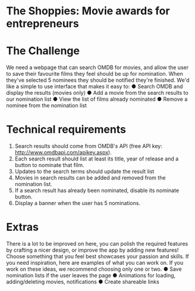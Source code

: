 # The Shoppies: Movie awards for entrepreneurs

# The Challenge
We need a webpage that can search OMDB for movies, and allow the user to save their favourite films they feel should be up for nomination. When they've selected 5 nominees they should be notified they're finished.
We'd like a simple to use interface that makes it easy to:
● Search OMDB and display the results (movies only)
● Add a movie from the search results to our nomination list ● View the list of films already nominated
● Remove a nominee from the nomination list


# Technical requirements

1. Search results should come from OMDB's API (free API key: http://www.omdbapi.com/apikey.aspx).
2. Each search result should list at least its title, year of release and a button to nominate that film.
3. Updates to the search terms should update the result list
4. Movies in search results can be added and removed from the nomination list.
5. If a search result has already been nominated, disable its nominate button.
6. Display a banner when the user has 5 nominations.


# Extras

There is a lot to be improved on here, you can polish the required features by crafting a nicer design, or improve the app by adding new features! Choose something that you feel best showcases your passion and skills.
If you need inspiration, here are examples of what you can work on. If you work on these ideas, we recommend choosing only one or two.
● Save nomination lists if the user leaves the page
● Animations for loading, adding/deleting movies, notifications
● Create shareable links